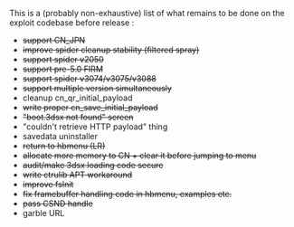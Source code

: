 This is a (probably non-exhaustive) list of what remains to be done on the exploit codebase before release :

 - ~~support CN_JPN~~
 - ~~improve spider cleanup stability (filtered spray)~~
 - ~~support spider v2050~~
 - ~~support pre-5.0 FIRM~~
 - ~~support spider v3074/v3075/v3088~~
 - ~~support multiple version simultaneously~~
 - cleanup cn_qr_initial_payload
 - ~~write proper cn_save_initial_payload~~
 - ~~"boot.3dsx not found" screen~~
 - "couldn't retrieve HTTP payload" thing
 - savedata uninstaller
 - ~~return to hbmenu (LR)~~
 - ~~allocate more memory to CN + clear it before jumping to menu~~
 - ~~audit/make 3dsx loading code secure~~
 - ~~write ctrulib APT workaround~~
 - ~~improve fsInit~~
 - ~~fix framebuffer handling code in hbmenu, examples etc.~~
 - ~~pass CSND handle~~
 - garble URL
